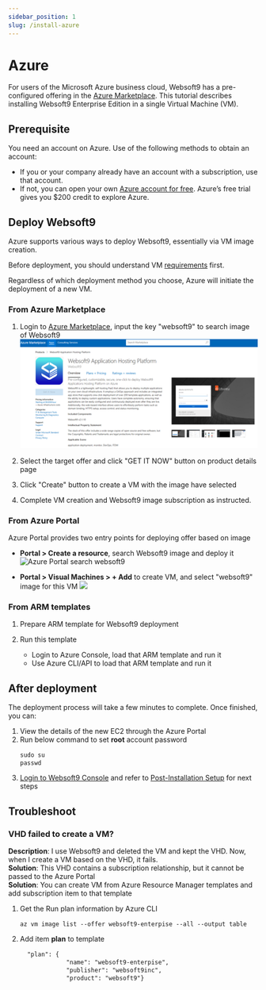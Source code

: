 ```yaml
---
sidebar_position: 1
slug: /install-azure
---
```


# Azure

For users of the Microsoft Azure business cloud, Websoft9 has a pre-configured offering in the [Azure Marketplace](https://azuremarketplace.microsoft.com/en-us/marketplace/apps?search=vmlab&page=1). This tutorial describes installing Websoft9 Enterprise Edition in a single Virtual Machine (VM).   

## Prerequisite

You need an account on Azure. Use of the following methods to obtain an account:

- If you or your company already have an account with a subscription, use that account. 
- If not, you can open your own [Azure account for free](https://azure.microsoft.com/en-us/free/). Azure’s free trial gives you $200 credit to explore Azure.

## Deploy Websoft9

Azure supports various ways to deploy Websoft9, essentially via VM image creation.   

Before deployment, you should understand VM [requirements](./install-requirements#server) first.      

Regardless of which deployment method you choose, Azure will initiate the deployment of a new VM.  

### From Azure Marketplace

1. Login to [Azure Marketplace](https://azuremarketplace.microsoft.com/en-us/marketplace/apps), input the key "websoft9" to search image of Websoft9
  ![search websoft9](./assets/azure-mkss-websoft9.png)

2. Select the target offer and click "GET IT NOW" button on product details page

3. Click "Create" button to create a VM with the image have selected

4. Complete VM creation and Websoft9 image subscription as instructed.

### From Azure Portal

Azure Portal provides two entry points for deploying offer based on image

  - **Portal > Create a resource**, search Websoft9 image and deploy it
    ![Azure Portal search websoft9](./assets/azure-portalmk-websoft9.png)

  - **Portal > Visual Machines > + Add** to create VM, and select "websoft9" image for this VM
    ![](./assets/azure-vmimage-websoft9.png)


### From ARM templates

1. Prepare ARM template for Websoft9 deployment

2. Run this template

   - Login to Azure Console, load that ARM template and run it
   - Use Azure CLI/API to load that ARM template and run it

## After deployment

The deployment process will take a few minutes to complete. Once finished, you can:

1. View the details of the new EC2 through the Azure Portal
2. Run below command to set **root** account password
   ```
   sudo su
   passwd
   ```
3. [Login to Websoft9 Console](./login-console) and refer to [Post-Installation Setup](./install-setup) for next steps


## Troubleshoot

### VHD failed to create a VM?

**Description**: I use Websoft9 and deleted the VM and kept the VHD. Now, when I create a VM based on the VHD, it fails.  
**Solution**: This VHD contains a subscription relationship, but it cannot be passed to the Azure Portal  
**Solution**: You can create VM from Azure Resource Manager templates and add subscription item to that template  

1. Get the Run plan information by Azure CLI
    ```
    az vm image list --offer websoft9-enterpise --all --output table
   ```

2. Add item **plan** to template
    ```
      "plan": {
                 "name": "websoft9-enterpise",
                 "publisher": "websoft9inc",
                 "product": "websoft9"}
    ```